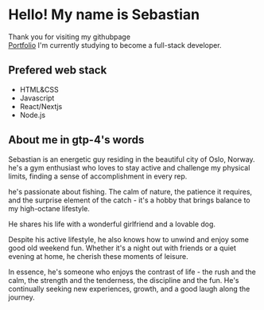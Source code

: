 <h1>Hello! My name is Sebastian </h1>
Thank you for visiting my githubpage<br/>
<a href="https://sebastianksportfolio.netlify.app/">Portfolio</a>
I'm currently studying to become a full-stack developer.
<h2>Prefered web stack</h2>
<ul><li>HTML&CSS</li><li>Javascript</li><li>React/Nextjs</li><li>Node.js</li></ul>
<h2>About me in gtp-4's words</h2>
<p>Sebastian is an energetic guy residing in the beautiful city of Oslo, Norway. he's a gym enthusiast who loves to stay active and challenge my physical limits, finding a sense of accomplishment in every rep.

he's passionate about fishing. The calm of nature, the patience it requires, and the surprise element of the catch - it's a hobby that brings balance to my high-octane lifestyle.

He shares his life with a wonderful girlfriend and a lovable dog.

Despite his active lifestyle, he also knows how to unwind and enjoy some good old weekend fun. Whether it's a night out with friends or a quiet evening at home, he cherish these moments of leisure.

In essence, he's someone who enjoys the contrast of life - the rush and the calm, the strength and the tenderness, the discipline and the fun. He's continually seeking new experiences, growth, and a good laugh along the journey.</p>
<!---
Sebbe92/Sebbe92 is a ✨ special ✨ repository because its `README.md` (this file) appears on your GitHub profile.
You can click the Preview link to take a look at your changes.
--->
